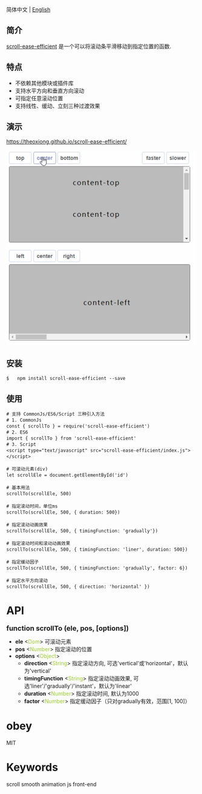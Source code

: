 简体中文 | [English](./README.md)

## 简介
 [scroll-ease-efficient](https://theoxiong.github.io/scroll-ease-efficient) 是一个可以将滚动条平滑移动到指定位置的函数.

## 特点
- 不依赖其他模块或插件库
- 支持水平方向和垂直方向滚动
- 可指定任意滚动位置
- 支持线性、缓动、立刻三种过渡效果

## 演示
https://theoxiong.github.io/scroll-ease-efficient/

![demo](./scroll.gif)

## 安装
``` 
$   npm install scroll-ease-efficient --save
```

## 使用
```
# 支持 CommonJs/ES6/Script 三种引入方法
# 1. CommonJs 
const { scrollTo } = require('scroll-ease-efficient')
# 2. ES6
import { scrollTo } from 'scroll-ease-efficient'
# 3. Script
<script type="text/javascript" src="scroll-ease-efficient/index.js"></script>

# 可滚动元素(div)
let scrollEle = document.getElementById('id')

# 基本用法
scrollTo(scrollEle, 500)

# 指定滚动时间，单位ms
scrollTo(scrollEle, 500, { duration: 500})

# 指定滚动动画效果
scrollTo(scrollEle, 500, { timingFunction: 'gradually'})

# 指定滚动时间和滚动动画效果
scrollTo(scrollEle, 500, { timingFunction: 'liner', duration: 500})

# 指定缓动因子
scrollTo(scrollEle, 500, { timingFunction: 'gradually', factor: 6})

# 指定水平方向滚动
scrollTo(scrollEle, 500, { direction: 'horizontal' })
```

# API
**<font size=4>function scrollTo (ele, pos, [options])</font>**
* **ele** &lt;<font color=#9acd32>Dom</font>&gt; 可滚动元素 
* **pos** &lt;<font color=#9acd32>Number</font>&gt; 指定滚动的位置
* **options** &lt;<font color=#9acd32>Object</font>&gt; 
   * **direction** &lt;<font color=#9acd32>String</font>&gt; 指定滚动方向, 可选'vertical'或'horizontal'，默认为'vertical'
   * **timingFunction** &lt;<font color=#9acd32>String</font>&gt; 指定滚动动画效果, 可选'liner'/'gradually'/'instant'，默认为'linear'
   * **duration** &lt;<font color=#9acd32>Number</font>&gt; 指定滚动时间, 默认为1000
   * **factor** &lt;<font color=#9acd32>Number</font>&gt; 指定缓动因子（只对gradually有效，范围[1, 100]）


# obey
MIT
# Keywords
scroll smooth animation js front-end
